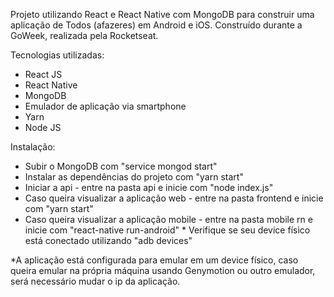 Projeto utilizando React e React Native com MongoDB para construir uma aplicação de Todos (afazeres) em Android e iOS. Construído durante a GoWeek, realizada pela Rocketseat.

Tecnologias utilizadas:
- React JS
- React Native
- MongoDB
- Emulador de aplicação via smartphone
- Yarn
- Node JS

Instalação: 
- Subir o MongoDB com "service mongod start"
- Instalar as dependências do projeto com "yarn start"
- Iniciar a api - entre na pasta api e inicie com "node index.js"
- Caso queira visualizar a aplicação web - entre na pasta frontend e inicie com "yarn start"
- Caso queira visualizar a aplicação mobile - entre na pasta mobile rn e inicie com "react-native run-android" *
Verifique se seu device físico está conectado utilizando "adb devices"

*A aplicação está configurada para emular em um device físico, caso queira emular na própria máquina usando Genymotion ou outro emulador, será necessário mudar o ip da aplicação.

